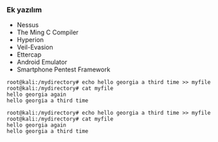 ### Ek yazılım

* Nessus
* The Ming C Compiler
* Hyperion
* Veil-Evasion
* Ettercap
* Android Emulator
* Smartphone Pentest Framework

```ShellSession
root@kali:/mydirectory# echo hello georgia a third time >> myfile root@kali:/mydirectory# cat myfile
hello georgia again
hello georgia a third time
```

```Shell
root@kali:/mydirectory# echo hello georgia a third time >> myfile root@kali:/mydirectory# cat myfile
hello georgia again
hello georgia a third time
```